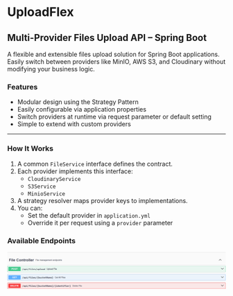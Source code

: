 # UploadFlex

## Multi-Provider Files Upload API – Spring Boot

A flexible and extensible files upload solution for Spring Boot applications. Easily switch between providers like MinIO, AWS S3, and Cloudinary without modifying your business logic.

### Features

- Modular design using the Strategy Pattern
- Easily configurable via application properties
- Switch providers at runtime via request parameter or default setting
- Simple to extend with custom providers

---

### How It Works

1. A common `FileService` interface defines the contract.
2. Each provider implements this interface:
    - `CloudinaryService`
    - `S3Service`
    - `MinioService`
3. A strategy resolver maps provider keys to implementations.
4. You can:
    - Set the default provider in `application.yml`
    - Override it per request using a `provider` parameter

### Available Endpoints

![Preview](preview/img.png)
